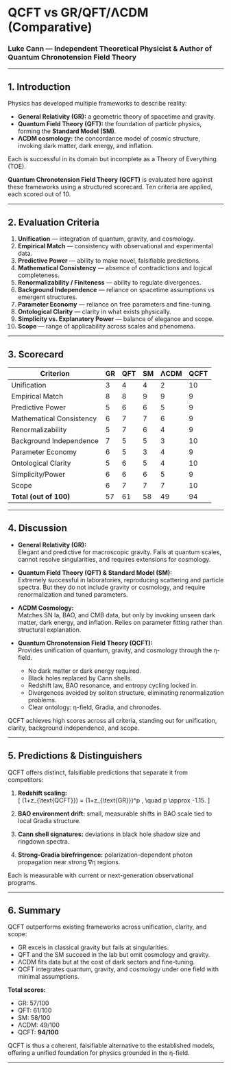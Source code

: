 # QCFT vs GR/QFT/ΛCDM (Comparative)  

### Luke Cann — Independent Theoretical Physicist & Author of Quantum Chronotension Field Theory  

---

## 1. Introduction  

Physics has developed multiple frameworks to describe reality:  
- **General Relativity (GR):** a geometric theory of spacetime and gravity.  
- **Quantum Field Theory (QFT):** the foundation of particle physics, forming the **Standard Model (SM)**.  
- **ΛCDM cosmology:** the concordance model of cosmic structure, invoking dark matter, dark energy, and inflation.  

Each is successful in its domain but incomplete as a Theory of Everything (TOE).  

**Quantum Chronotension Field Theory (QCFT)** is evaluated here against these frameworks using a structured scorecard. Ten criteria are applied, each scored out of 10.  

---

## 2. Evaluation Criteria  

1. **Unification** — integration of quantum, gravity, and cosmology.  
2. **Empirical Match** — consistency with observational and experimental data.  
3. **Predictive Power** — ability to make novel, falsifiable predictions.  
4. **Mathematical Consistency** — absence of contradictions and logical completeness.  
5. **Renormalizability / Finiteness** — ability to regulate divergences.  
6. **Background Independence** — reliance on spacetime assumptions vs emergent structures.  
7. **Parameter Economy** — reliance on free parameters and fine-tuning.  
8. **Ontological Clarity** — clarity in what exists physically.  
9. **Simplicity vs. Explanatory Power** — balance of elegance and scope.  
10. **Scope** — range of applicability across scales and phenomena.  

---

## 3. Scorecard  

| Criterion              | GR  | QFT | SM  | ΛCDM | QCFT |  
|------------------------|-----|-----|-----|------|------|  
| Unification            | 3   | 4   | 4   | 2    | 10   |  
| Empirical Match        | 8   | 8   | 9   | 9    | 9    |  
| Predictive Power       | 5   | 6   | 6   | 5    | 9    |  
| Mathematical Consistency | 6 | 7   | 7   | 6    | 9    |  
| Renormalizability      | 5   | 7   | 6   | 4    | 9    |  
| Background Independence| 7   | 5   | 5   | 3    | 10   |  
| Parameter Economy      | 6   | 5   | 3   | 4    | 9    |  
| Ontological Clarity    | 5   | 6   | 5   | 4    | 10   |  
| Simplicity/Power       | 6   | 6   | 6   | 5    | 9    |  
| Scope                  | 6   | 7   | 7   | 7    | 10   |  
| **Total (out of 100)** | 57  | 61  | 58  | 49   | 94   |  

---

## 4. Discussion  

- **General Relativity (GR):**  
  Elegant and predictive for macroscopic gravity. Fails at quantum scales, cannot resolve singularities, and requires extensions for cosmology.  

- **Quantum Field Theory (QFT) & Standard Model (SM):**  
  Extremely successful in laboratories, reproducing scattering and particle spectra. But they do not include gravity or cosmology, and require renormalization and tuned parameters.  

- **ΛCDM Cosmology:**  
  Matches SN Ia, BAO, and CMB data, but only by invoking unseen dark matter, dark energy, and inflation. Relies on parameter fitting rather than structural explanation.  

- **Quantum Chronotension Field Theory (QCFT):**  
  Provides unification of quantum, gravity, and cosmology through the η-field.  
  - No dark matter or dark energy required.  
  - Black holes replaced by Cann shells.  
  - Redshift law, BAO resonance, and entropy cycling locked in.  
  - Divergences avoided by soliton structure, eliminating renormalization problems.  
  - Clear ontology: η-field, Gradia, and chronodes.  

QCFT achieves high scores across all criteria, standing out for unification, clarity, background independence, and scope.  

---

## 5. Predictions & Distinguishers  

QCFT offers distinct, falsifiable predictions that separate it from competitors:  

1. **Redshift scaling:**  
   \[
   (1+z_{\text{QCFT}}) = (1+z_{\text{GR}})^p , \quad p \approx -1.15.
   \]  

2. **BAO environment drift:** small, measurable shifts in BAO scale tied to local Gradia structure.  

3. **Cann shell signatures:** deviations in black hole shadow size and ringdown spectra.  

4. **Strong-Gradia birefringence:** polarization-dependent photon propagation near strong ∇η regions.  

Each is measurable with current or next-generation observational programs.  

---

## 6. Summary  

QCFT outperforms existing frameworks across unification, clarity, and scope:  

- GR excels in classical gravity but fails at singularities.  
- QFT and the SM succeed in the lab but omit cosmology and gravity.  
- ΛCDM fits data but at the cost of dark sectors and fine-tuning.  
- QCFT integrates quantum, gravity, and cosmology under one field with minimal assumptions.  

**Total scores:**  
- GR: 57/100  
- QFT: 61/100  
- SM: 58/100  
- ΛCDM: 49/100  
- QCFT: **94/100**  

QCFT is thus a coherent, falsifiable alternative to the established models, offering a unified foundation for physics grounded in the η-field.  

---
